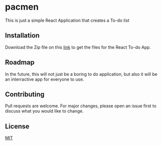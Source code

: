 # pacmen

This is just a simple React Application that creates a To-do list

## Installation

Download the Zip file on this [link](https://github.com/jobdecrypt/React-To-Do-App/archive/refs/heads/main.zip) to get the files for the React To-do App.

## Roadmap

In the future, this will not just be a boring to do application, but also it will be an interractive app for everyone to use.

## Contributing

Pull requests are welcome. For major changes, please open an issue first to discuss what you would like to change.

## License

[MIT](./LICENSE)
